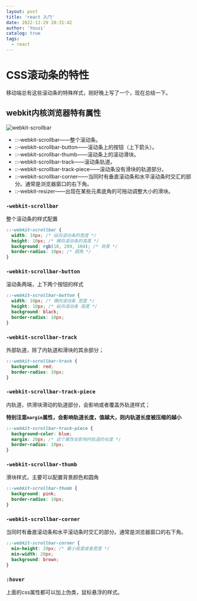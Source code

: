 ```yaml
---
layout: post
title: 'react 入门'
date: 2022-12-29 20:31:42
author: 'Youzi'
catalog: true
tags:
  - react
---
```


# CSS滚动条的特性

移动端总有这些滚动条的特殊样式，刚好晚上写了一个，现在总结一下。

## webkit内核浏览器特有属性

![webkit-scrollbar](/img/in-post/fscroll-bar/scroll.png)

- ::-webkit-scrollbar——整个滚动条。
- ::-webkit-scrollbar-button——滚动条上的按钮（上下箭头）。
- ::-webkit-scrollbar-thumb——滚动条上的滚动滑块。
- ::-webkit-scrollbar-track——滚动条轨道。
- ::-webkit-scrollbar-track-piece——滚动条没有滑块的轨道部分。
- ::-webkit-scrollbar-corner——当同时有垂直滚动条和水平滚动条时交汇的部分。通常是浏览器窗口的右下角。
- ::-webkit-resizer——出现在某些元素底角的可拖动调整大小的滑块。

### `-webkit-scrollbar`

整个滚动条的样式配置

```css
::-webkit-scrollbar {
  width: 10px; /* 纵向滚动条的宽度 */
  height: 10px; /* 横向滚动条的高度 */
  background: rgb(18, 209, 104); /* 背景 */
  border-radius: 10px; /* 圆角 */
}
```

### `-webkit-scrollbar-button`

滚动条两端，上下两个按钮的样式

```css
::-webkit-scrollbar-button {
  width: 10px; /* 横向滚动条 宽度 */
  height: 10px; /* 纵向滚动条 高度 */
  background: black;
  border-radius: 10px;
}
```

### `-webkit-scrollbar-track`

外部轨道，除了内轨道和滑块的其余部分；

```css
::-webkit-scrollbar-track {
  background: red;
  border-radius: 10px;
}
```

### `-webkit-scrollbar-track-piece`

内轨道，供滑块滑动的轨道部分，会影响或者覆盖外轨道样式；

**特别注意`margin`属性，会影响轨道长度，值越大，则内轨道长度被压缩的越小**

```css
::-webkit-scrollbar-track-piece {
  background-color: blue;
  margin: 20px; /* 这个属性会影响内轨道的长度 */
  border-radius: 10px; 
}
```

### `-webkit-scrollbar-thumb`

滑块样式，主要可以配置背景颜色和圆角

```css
::-webkit-scrollbar-thumb {
  background: pink;
  border-radius: 10px;
}
```

### `-webkit-scrollbar-corner`

当同时有垂直滚动条和水平滚动条时交汇的部分。通常是浏览器窗口的右下角。

```css
::-webkit-scrollbar-corner {
  min-height: 20px; /* 最小高度或者宽度 */
  min-width: 20px;
  background: brown;
}
```

### `:hover`

上面的css属性都可以加上伪类，鼠标悬浮的样式。
